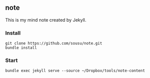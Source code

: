## note

This is my mind note created by Jekyll.

### Install

    git clone https://github.com/sousu/note.git
    bundle install

### Start

    bundle exec jekyll serve --source ~/Dropbox/tools/note-content

